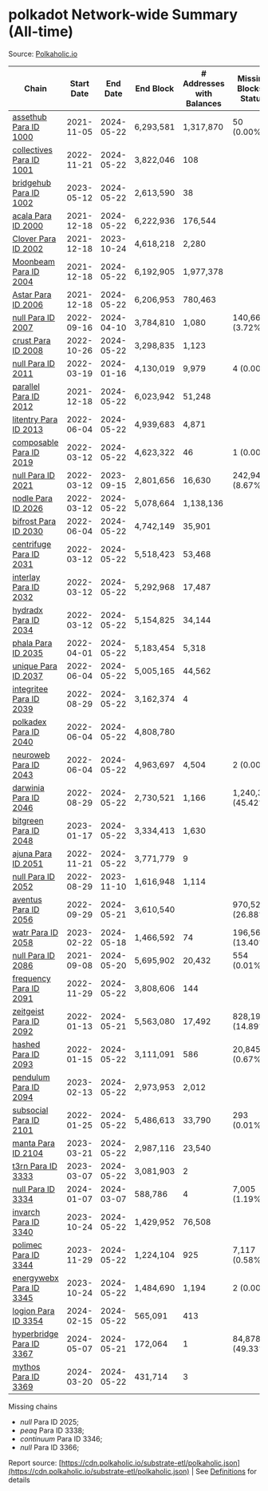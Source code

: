 # polkadot Network-wide Summary (All-time)

Source: [Polkaholic.io](https://polkaholic.io)


| Chain            | Start Date | End Date | End Block | # Addresses with Balances | Missing Blocks / Status |
| ---------------- | ---------- | ---------| --------- | ------------------------- | ----------------------- |
| [assethub Para ID 1000](/polkadot/1000-statemint) | 2021-11-05 | 2024-05-22 | 6,293,581 |  1,317,870 | 50 (0.00%)  |
| [collectives Para ID 1001](/polkadot/1001-assethub) | 2022-11-21 | 2024-05-22 | 3,822,046 |  108 |    |
| [bridgehub Para ID 1002](/polkadot/1002-bridgehub) | 2023-05-12 | 2024-05-22 | 2,613,590 |  38 |    |
| [acala Para ID 2000](/polkadot/2000-acala) | 2021-12-18 | 2024-05-22 | 6,222,936 |  176,544 |    |
| [Clover Para ID 2002](/polkadot/2002-clover) | 2021-12-18 | 2023-10-24 | 4,618,218 |  2,280 |    |
| [Moonbeam Para ID 2004](/polkadot/2004-moonbeam) | 2021-12-18 | 2024-05-22 | 6,192,905 |  1,977,378 |    |
| [Astar Para ID 2006](/polkadot/2006-astar) | 2021-12-18 | 2024-05-22 | 6,206,953 |  780,463 |    |
| [null Para ID 2007](/polkadot/2007-kapex) | 2022-09-16 | 2024-04-10 | 3,784,810 |  1,080 | 140,668 (3.72%)  |
| [crust Para ID 2008](/polkadot/2008-crust) | 2022-10-26 | 2024-05-22 | 3,298,835 |  1,123 |    |
| [null Para ID 2011](/polkadot/2011-equilibrium) | 2022-03-19 | 2024-01-16 | 4,130,019 |  9,979 | 4 (0.00%)  |
| [parallel Para ID 2012](/polkadot/2012-parallel) | 2021-12-18 | 2024-05-22 | 6,023,942 |  51,248 |    |
| [litentry Para ID 2013](/polkadot/2013-litentry) | 2022-06-04 | 2024-05-22 | 4,939,683 |  4,871 |    |
| [composable Para ID 2019](/polkadot/2019-composable) | 2022-03-12 | 2024-05-22 | 4,623,322 |  46 | 1 (0.00%)  |
| [null Para ID 2021](/polkadot/2021-efinity) | 2022-03-12 | 2023-09-15 | 2,801,656 |  16,630 | 242,949 (8.67%)  |
| [nodle Para ID 2026](/polkadot/2026-nodle) | 2022-03-12 | 2024-05-22 | 5,078,664 |  1,138,136 |    |
| [bifrost Para ID 2030](/polkadot/2030-bifrost) | 2022-06-04 | 2024-05-22 | 4,742,149 |  35,901 |    |
| [centrifuge Para ID 2031](/polkadot/2031-centrifuge) | 2022-03-12 | 2024-05-22 | 5,518,423 |  53,468 |    |
| [interlay Para ID 2032](/polkadot/2032-interlay) | 2022-03-12 | 2024-05-22 | 5,292,968 |  17,487 |    |
| [hydradx Para ID 2034](/polkadot/2034-hydradx) | 2022-03-12 | 2024-05-22 | 5,154,825 |  34,144 |    |
| [phala Para ID 2035](/polkadot/2035-phala) | 2022-04-01 | 2024-05-22 | 5,183,454 |  5,318 |    |
| [unique Para ID 2037](/polkadot/2037-unique) | 2022-06-04 | 2024-05-22 | 5,005,165 |  44,562 |    |
| [integritee Para ID 2039](/polkadot/2039-integritee) | 2022-08-29 | 2024-05-22 | 3,162,374 |  4 |    |
| [polkadex Para ID 2040](/polkadot/2040-polkadex) | 2022-06-04 | 2024-05-22 | 4,808,780 |   |    |
| [neuroweb Para ID 2043](/polkadot/2043-neuroweb) | 2022-06-04 | 2024-05-22 | 4,963,697 |  4,504 | 2 (0.00%)  |
| [darwinia Para ID 2046](/polkadot/2046-darwinia) | 2022-08-29 | 2024-05-22 | 2,730,521 |  1,166 | 1,240,326 (45.42%)  |
| [bitgreen Para ID 2048](/polkadot/2048-bitgreen) | 2023-01-17 | 2024-05-22 | 3,334,413 |  1,630 |    |
| [ajuna Para ID 2051](/polkadot/2051-ajuna) | 2022-11-21 | 2024-05-22 | 3,771,779 |  9 |    |
| [null Para ID 2052](/polkadot/2052-polkadot-parathread-2052) | 2022-08-29 | 2023-11-10 | 1,616,948 |  1,114 |    |
| [aventus Para ID 2056](/polkadot/2056-aventus) | 2022-09-29 | 2024-05-21 | 3,610,540 |   | 970,522 (26.88%)  |
| [watr Para ID 2058](/polkadot/2058-polkadot-parachain-2058) | 2023-02-22 | 2024-05-18 | 1,466,592 |  74 | 196,567 (13.40%)  |
| [null Para ID 2086](/polkadot/2086-kilt) | 2021-09-08 | 2024-05-20 | 5,695,902 |  20,432 | 554 (0.01%)  |
| [frequency Para ID 2091](/polkadot/2091-polkadot-parachain-2091) | 2022-11-29 | 2024-05-22 | 3,808,606 |  144 |    |
| [zeitgeist Para ID 2092](/polkadot/2092-zeitgeist) | 2022-01-13 | 2024-05-21 | 5,563,080 |  17,492 | 828,192 (14.89%)  |
| [hashed Para ID 2093](/polkadot/2093-hashed) | 2022-01-15 | 2024-05-22 | 3,111,091 |  586 | 20,845 (0.67%)  |
| [pendulum Para ID 2094](/polkadot/2094-pendulum) | 2023-02-13 | 2024-05-22 | 2,973,953 |  2,012 |    |
| [subsocial Para ID 2101](/polkadot/2101-subsocial) | 2022-01-25 | 2024-05-22 | 5,486,613 |  33,790 | 293 (0.01%)  |
| [manta Para ID 2104](/polkadot/2104-manta) | 2023-03-21 | 2024-05-22 | 2,987,116 |  23,540 |    |
| [t3rn Para ID 3333](/polkadot/3333-t3rn) | 2023-03-07 | 2024-05-22 | 3,081,903 |  2 |    |
| [null Para ID 3334](/polkadot/3334-polkadot-parathread-3334) | 2024-01-07 | 2024-03-07 | 588,786 |  4 | 7,005 (1.19%)  |
| [invarch Para ID 3340](/polkadot/3340-invarch) | 2023-10-24 | 2024-05-22 | 1,429,952 |  76,508 |    |
| [polimec Para ID 3344](/polkadot/3344-polimec) | 2023-11-29 | 2024-05-22 | 1,224,104 |  925 | 7,117 (0.58%)  |
| [energywebx Para ID 3345](/polkadot/3345-energywebx) | 2023-10-24 | 2024-05-22 | 1,484,690 |  1,194 | 2 (0.00%)  |
| [logion Para ID 3354](/polkadot/3354-logion) | 2024-02-15 | 2024-05-22 | 565,091 |  413 |    |
| [hyperbridge Para ID 3367](/polkadot/3367-hyperbridge) | 2024-05-07 | 2024-05-21 | 172,064 |  1 | 84,878 (49.33%)  |
| [mythos Para ID 3369](/polkadot/3369-mythos) | 2024-03-20 | 2024-05-22 | 431,714 |  3 |    |

Missing chains


* *null* Para ID 2025; 
* *peaq* Para ID 3338; 
* *continuum* Para ID 3346; 
* *null* Para ID 3366; 

Report source: [https://cdn.polkaholic.io/substrate-etl/polkaholic.json](https://cdn.polkaholic.io/substrate-etl/polkaholic.json) | See [Definitions](/DEFINITIONS.md) for details
